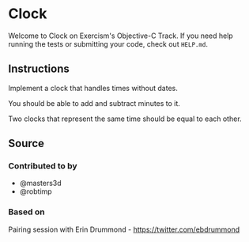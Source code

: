 # Clock

Welcome to Clock on Exercism's Objective-C Track.
If you need help running the tests or submitting your code, check out `HELP.md`.

## Instructions

Implement a clock that handles times without dates.

You should be able to add and subtract minutes to it.

Two clocks that represent the same time should be equal to each other.

## Source

### Contributed to by

- @masters3d
- @robtimp

### Based on

Pairing session with Erin Drummond - https://twitter.com/ebdrummond